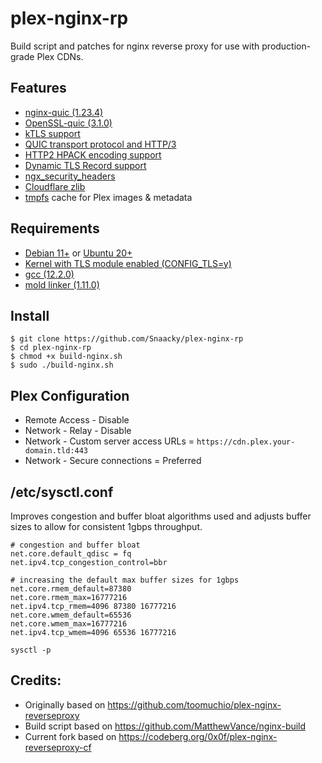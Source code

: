 # plex-nginx-rp

Build script and patches for nginx reverse proxy for use with production-grade Plex CDNs.

## Features
* [nginx-quic (1.23.4)](https://hg.nginx.org/nginx-quic)
* [OpenSSL-quic (3.1.0)](https://github.com/quictls/openssl)
* [kTLS support](https://www.nginx.com/blog/improving-nginx-performance-with-kernel-tls)
* [QUIC transport protocol and HTTP/3](https://www.nginx.com/blog/introducing-technology-preview-nginx-support-for-quic-http-3/)
* [HTTP2 HPACK encoding support](https://blog.cloudflare.com/hpack-the-silent-killer-feature-of-http-2/)
* [Dynamic TLS Record support](https://blog.cloudflare.com/optimizing-tls-over-tcp-to-reduce-latency/)
* [ngx_security_headers](https://github.com/GetPageSpeed/ngx_security_headers)
* [Cloudflare zlib](https://github.com/cloudflare/zlib)
* [tmpfs](https://en.wikipedia.org/wiki/Tmpfs) cache for Plex images & metadata

## Requirements
* [Debian 11+](https://www.debian.org/) or [Ubuntu 20+](https://ubuntu.com/)
* [Kernel with TLS module enabled (CONFIG_TLS=y)](https://www.nginx.com/blog/improving-nginx-performance-with-kernel-tls)
* [gcc (12.2.0)](https://gcc.gnu.org/)
* [mold linker (1.11.0)](https://github.com/rui314/mold)

## Install
```
$ git clone https://github.com/Snaacky/plex-nginx-rp
$ cd plex-nginx-rp
$ chmod +x build-nginx.sh
$ sudo ./build-nginx.sh
```

## Plex Configuration
* Remote Access - Disable
* Network - Relay - Disable
* Network - Custom server access URLs = `https://cdn.plex.your-domain.tld:443`
* Network - Secure connections = Preferred

## /etc/sysctl.conf
Improves congestion and buffer bloat algorithms used and adjusts buffer sizes to allow for consistent 1gbps throughput.
```
# congestion and buffer bloat
net.core.default_qdisc = fq
net.ipv4.tcp_congestion_control=bbr

# increasing the default max buffer sizes for 1gbps
net.core.rmem_default=87380
net.core.rmem_max=16777216
net.ipv4.tcp_rmem=4096 87380 16777216
net.core.wmem_default=65536
net.core.wmem_max=16777216
net.ipv4.tcp_wmem=4096 65536 16777216
```
`sysctl -p`

## Credits:
 * Originally based on https://github.com/toomuchio/plex-nginx-reverseproxy
 * Build script based on https://github.com/MatthewVance/nginx-build
 * Current fork based on https://codeberg.org/0x0f/plex-nginx-reverseproxy-cf
